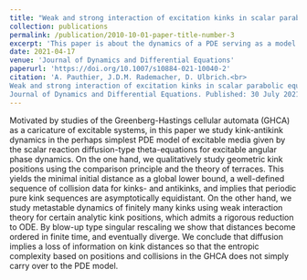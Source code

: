```yaml
---
title: "Weak and strong interaction of excitation kinks in scalar parabolic equations"
collection: publications
permalink: /publication/2010-10-01-paper-title-number-3
excerpt: 'This paper is about the dynamics of a PDE serving as a model for excitable media.'
date: 2021-04-17
venue: 'Journal of Dynamics and Differential Equations'
paperurl: 'https://doi.org/10.1007/s10884-021-10040-2'
citation: 'A. Pauthier, J.D.M. Rademacher, D. Ulbrich.<br>
Weak and strong interaction of excitation kinks in scalar parabolic equations.<br>
Journal of Dynamics and Differential Equations. Published: 30 July 2021; Volume 35, pages 2199-2235, (2023)<br>'
---
```


Motivated by studies of the Greenberg-Hastings cellular automata (GHCA) as a caricature of excitable systems, in this paper we study kink-antikink dynamics in the perhaps simplest PDE model of excitable media given by the scalar reaction diffusion-type 
theta-equations for excitable angular phase dynamics. On the one hand, we qualitatively study geometric kink positions using the comparison principle and the theory of terraces. This yields the minimal initial distance as a global lower bound, a well-defined sequence of collision data for kinks- and antikinks, and implies that periodic pure kink sequences are asymptotically equidistant. On the other hand, we study metastable dynamics of finitely many kinks using weak interaction theory for certain analytic kink positions, which admits a rigorous reduction to ODE. By blow-up type singular rescaling we show that distances become ordered in finite time, and eventually diverge. We conclude that diffusion implies a loss of information on kink distances so that the entropic complexity based on positions and collisions in the GHCA does not simply carry over to the PDE model.
